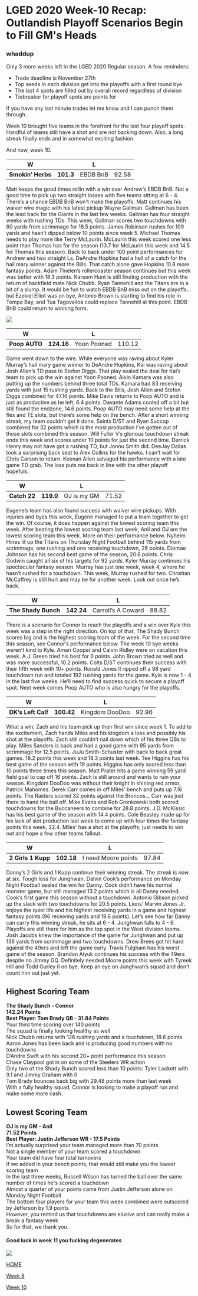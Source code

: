 # LGED 2020 Week-10 Recap: Outlandish Playoff Scenarios Begin to Fill GM's Heads

### whaddup


Only 3 more weeks left in the LGED 2020 Regular season. A few reminders:

 - Trade deadline is November 27th
 - Top seeds in each division get into the playoffs with a first round bye
 - The last 4 spots are filled out by overall record regardless of division
 - Tiebreaker for playoff spots are points for 

If you have any last minute trades let me know and I can punch them through.

Week 10 brought five teams in the forefront for the last four playoff spots. Handful of teams still have a shot and are not backing down. Also, a long streak finally ends and in somewhat exciting fashion.

And now, week 10.


| W   |   | L    |    |
| ------------------------ |:-------------:| --------------------|:----------:|
|     **Smokin’ Herbs**      | **101.3**  |  EBDB BnB |   92.58  |

Matt keeps the good times rollin with a win over Andrew’s EBDB BnB. Not a good time to pick up two straight losses with five teams sitting at 6 - 4. There’s a chance EBDB BnB won't make the playoffs. Matt continues his waiver wire magic with his latest pickup Wayne Gallman. Gallman has been the lead back for the Giants in the last few weeks. Gallman has four straight weeks with rushing TDs. This week, Gallman scores two touchdowns with 60 yards from scrimmage for 18.5 points. James Robinson rushes for 109 yards and hasn’t dipped below 10 points since week 5. Michael Thomas needs to play more like Terry McLaurin. McLaurin this week scored one less point than Thomas has for the season (13.7 for McLaurin this week and 14.5 for Thomas this season). Back to back under 100 point performances for Andrew and two straight Ls. DeAndre Hopkins had a hell of a catch for the hail mary winner against the Bills. That catch alone gave Hopkins 10.8 more fantasy points. Adam Thielen’s rollercoaster season continues but this week was better with 18.3 points. Kareem Hunt is still finding production with the return of backfield mate Nick Chubb. Ryan Tannehill and the Titans are in a bit of a slump. It would be fun to watch EBDB BnB miss out on the playoffs... but Ezekiel Elliot was on bye, Antonio Brown is starting to find his role in Tompa Bay, and Tua Tagovailoa could replace Tannehill at this point. EBDB BnB could return to winning form.

![](../media/ab_tom.gif)


| W   |   | L    |    |
| ------------------------ |:-------------:| --------------------|:----------:|
|     **Poop AUTO**      | **124.16**  |  Yoon Pooned |   110.12  |

Game went down to the wire. While everyone was raving about Kyler Murray’s hail mary game winner to DeAndre Hopkins, Kai was raving about Josh Allen’s TD pass to Stefon Diggs. That play sealed the deal for Kai’s team to pick up the win against Yoon Pooned. Alvin Kamara was also putting up the numbers behind three total TDs. Kamara had 83 receiving yards with just 15 rushing yards. Back to the Bills, Josh Allen and Stefon Diggs combined for 47.16 points. Mike Davis returns to Poop AUTO and is just as productive as he left, 6.4 points. Davante Adams cooled off a bit but still found the endzone, 14.6 points. Poop AUTO may need some help at the flex and TE slots, but there’s some help on the bench. After a short winning streak, my team couldn’t get it done. Saints D/ST and Ryan Succop combined for 32 points which is the most production I’ve gotten out of those slots combined this season. Will Fuller V’s glorious touchdown streak ends this week and scores under 10 points for just the second time. Derrick Henry may not have got a rushing TD, but Jonnu Smith did. DeeJay Dallas took a surprising back seat to Alex Collins for the hawks. I can’t wait for Chris Carson to return. Keenan Allen salvaged his performance with a late game TD grab. The loss puts me back in line with the other playoff hopefuls.


| W   |   | L    |    |
| ------------------------ |:-------------:| --------------------|:----------:|
|     **Catch 22**      | **119.0**  |  OJ is my GM |   71.52  |

Eugene’s team has also found success with waiver wire pickups. With injuries and byes this week, Eugene managed to put a team together to get the win. Of course, it does happen against the lowest scoring team this week. After beating the lowest scoring team last week, Anil and OJ are the lowest scoring team this week. More on their performance below. Nyheim Hines lit up the Titans on Thursday Night Football behind 115 yards from scrimmage, one rushing and one receiving touchdown, 26 points. Diontae Johnson has his second best game of the season, 20.6 points. Chris Godwin caught all six of his targets for 92 yards. Kyler Murray continues his spectacular fantasy season. Murray has just one week, week 4, where he hasn’t rushed for a touchdown. This week, Murray rushed for two. Christian McCaffrey is still hurt and may be for another week. Look out once he’s back.


| W   |   | L    |    |
| ------------------------ |:-------------:| --------------------|:----------:|
|     **The Shady Bunch**      | **142.24**  |  Carroll’s A Coward |   88.82  |

There is a scenario for Connor to reach the playoffs and a win over Kyle this week was a step in the right direction. On top of that, The Shady Bunch scores big and is the highest scoring team of the week. For the second time this season, see Connor’s performance below. The week 10 bye weeks weren’t kind to Kyle. Amari Cooper and Calvin Ridley were on vacation this week. A.J. Green tried his best for 0 points. John Brown tried as well and was more successful, 10.2 points. Colts D/ST continues their success with their fifth week with 10+ points. Ronald Jones II ripped off a 98 yard touchdown run and totaled 192 rushing yards for the game. Kyle is now 1 - 4 in the last five weeks. He’ll need to find success quick to secure a playoff spot. Next week comes Poop AUTO who is also hungry for the playoffs.


| W   |   | L    |    |
| ------------------------ |:-------------:| --------------------|:----------:|
|     **DK’s Left Calf**      | **100.42**  |  Kingdom DooDoo |   92.96  |

What a win, Zach and his team pick up their first win since week 1. To add to the excitement, Zach hands Miles and his kingdom a loss and possibly his shot at the playoffs. Zach still couldn’t nail down which of his three QBs to play. Miles Sanders is back and had a good game with 95 yards from scrimmage for 12.5 points. JuJu Smith-Schuster with back to back great games. 18.2 points this week and 18.3 points last week. Tee Higgins has his best game of the season with 19 points. Higgins has only scored less than 10 points three times this season. Matt Prater hits a game winning 59 yard field goal to cap off 16 points. Zach is still around and wants to ruin your season. Kingdom DooDoo was without their knight in shining red armor, Patrick Mahomes. Derek Carr comes in off Miles’ bench and puts up 7.16 points. The Raiders scored 32 points against the Broncos… Carr was just there to hand the ball off. Mike Evans and Rob Gronkowski both scored touchdowns for the Buccaneers to combine for 28.8 points. J.D. McKissic has his best game of the season with 14.4 points. Cole Beasley made up for his lack of slot production last week to come up with four times the fantasy points this week, 22.4. Miles’ has a shot at the playoffs, just needs to win out and hope a few other teams fallout. 


| W   |   | L    |    |
| ------------------------ |:-------------:| --------------------|:----------:|
|     **2 Girls 1 Kupp**      | **102.18**  |  I need Moore points |   97.84  |

Danny’s 2 Girls and 1 Kupp continue their winning streak. The streak is now at six. Tough loss for Junghwan. Dalvin Cook’s performance on Monday Night Football sealed the win for Danny. Cook didn’t have his normal monster game, but still managed 13.2 points which is all Danny needed. Cook’s first game this season without a touchdown. Antonio Gibson picked up the slack with two touchdowns for 20.5 points. Lions’ Marvin Jones Jr. enjoys the quiet life and his highest receiving yards in a game and highest fantasy points (96 receiving yards and 19.6 points). Let’s see how far Danny can carry this winning streak, he sits at 6 - 4. Junghwan falls to 4 - 6. Playoffs are still there for him as the top spot in the West division looms. Josh Jacobs knew the importance of the game for Junghwan and put up 136 yards from scrimmage and two touchdowns. Drew Brees got hit hard against the 49ers and left the game early. Travis Fulgham has his worst game of the season. Brandon Aiyuk continues his success with the 49ers despite no Jimmy GQ. Definitely needed Moore points this week with Tyreek Hill and Todd Gurley II on bye. Keep an eye on Junghwan’s squad and don’t count him out just yet.


## Highest Scoring Team
**The Shady Bunch - Connor**\
**142.24 Points**\
**Best Player: Tom Brady QB - 31.84 Points**\
Your third time scoring over 140 points\
The squad is finally looking healthy as well\
Nick Chubb returns with 126 rushing yards and a touchdown, 18.6 points\
Aaron Jones has been back and is producing good numbers with no touchdowns\
D’Andre Swift with his second 20+ point performance this season\
Chase Claypool got in on some of the Steelers WR action\
Only two of the Shady Bunch scored less than 10 points: Tyler Lockett with 9.1 and Jimmy Graham with 0\
Tom Brady bounces back big with 29.48 points more than last week\
With a fully healthy squad, Connor is looking to make a playoff run and make some more cash.


## Lowest Scoring Team
**OJ is my GM - Anil**\
**71.52 Points**\
**Best Player: Justin Jefferson WR - 17.5 Points**\
I’m actually surprised your team managed more than 70 points\
Not a single member of your team scored a touchdown\
Your team did have four total turnovers\
If we added in your bench points, that would still make you the lowest scoring team\
In the last three weeks, Russell Wilson has turned the ball over the same number of times he's scored a touchdown\
Almost a quarter of your points came from Justin Jefferson alone on Monday Night Football\
The bottom four players for your team this week combined were outscored by Jefferson by 1.9 points\
However, you remind us that touchdowns are elusive and can really make a break a fantasy week\
So for that, we thank you.


#### Good luck in week 11 you fucking degenerates


![](../media/Earl_IMG_3905.jpg)


[HOME](../index.md)


[Week 8](./2020_week9_writeup.md)


[Week 10](./2020_week11_writeup.md)